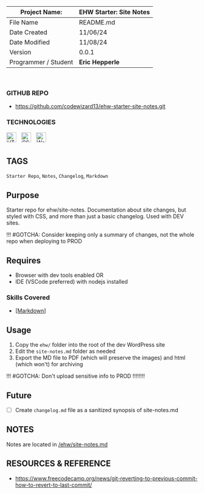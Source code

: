 <link rel="stylesheet" href="./ehw-notes/css/style.css">


| **Project Name:**    | **EHW Starter: Site Notes**               |
| -------------------- | --------------------------------------------------------- |
| File Name            | README.md                                                 |
| Date Created         | 11/06/24                                                  |
| Date Modified        | 11/08/24                                                        |
| Version              | 0.0.1                                                   |
| Programmer / Student | **Eric Hepperle**                                         |

<br>

### GITHUB REPO

- https://github.com/codewizard13/ehw-starter-site-notes.git
  

### TECHNOLOGIES

<img align="left" alt="HTML5" title="HTML5" width="26px" src="https://cdn.jsdelivr.net/gh/devicons/devicon/icons/html5/html5-original.svg" style="padding-right:10px;" />

<img align="left" alt="CSS3" title="CSS3" width="26px" src="https://cdn.jsdelivr.net/gh/devicons/devicon/icons/css3/css3-original.svg" style="padding-right:10px;" />

<img align="left" alt="WordPress" title="WordPress" width="26px" src="https://cdn.jsdelivr.net/gh/devicons/devicon/icons/wordpress/wordpress-original.svg" style="padding-right:10px;" />




<br><br>
## TAGS

`Starter Repo`, `Notes`, `Changelog`, `Markdown`

## Purpose

Starter repo for ehw/site-notes. Documentation about site changes, but styled with CSS, and more than just a basic changelog. Used with DEV sites.

!!! #GOTCHA: Consider keeping only a summary of changes, not the whole repo when deploying to PROD
    
## Requires

- Browser with dev tools enabled OR
- IDE (VSCode preferred) with nodejs installed


### Skills Covered

- [[Markdown](https://www.linkedin.com/learning/search?keywords=markdown)]

## Usage

1. Copy the `ehw/` folder into the root of the dev WordPress site
2. Edit the `site-notes.md` folder as needed
3. Export the MD file to PDF (which will preserve the images) and html (which won't) for archiving

!!! #GOTCHA: Don't upload sensitive info to PROD !!!!!!!!

## Future

- [ ] Create `changelog.md` file as a sanitized synopsis of site-notes.md

## NOTES

Notes are located in [/ehw/site-notes.md](/ehw/site-notes.md)

## RESOURCES & REFERENCE

- https://www.freecodecamp.org/news/git-reverting-to-previous-commit-how-to-revert-to-last-commit/